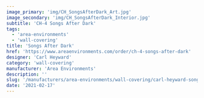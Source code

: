 ```yaml
---
image_primary: 'img/CH_SongsAfterDark_Art.jpg'
image_secondary: 'img/CH_SongsAfterDark_Interior.jpg'
subtitle: 'CH-4 Songs After Dark'
tags:
  - 'area-environments'
  - 'wall-covering'
title: 'Songs After Dark'
href: 'https://www.areaenvironments.com/order/ch-4-songs-after-dark'
designer: 'Carl Heyward'
category: 'wall-covering'
manufacturer: 'Area Environments'
description: ''
slug: '/manufacturers/area-environments/wall-covering/carl-heyward-songs-after-dark'
date: '2021-02-17'
---
```

